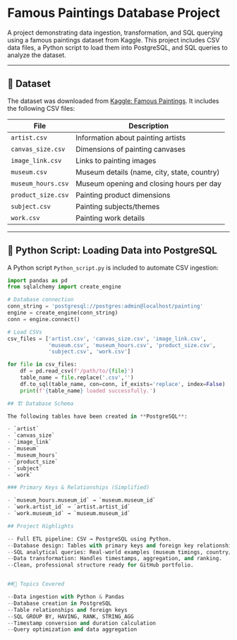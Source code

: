 # Famous Paintings Database Project

A project demonstrating data ingestion, transformation, and SQL querying using a famous paintings dataset from Kaggle. This project includes CSV data files, a Python script to load them into PostgreSQL, and SQL queries to analyze the dataset.

---

## 📂 Dataset

The dataset was downloaded from [Kaggle: Famous Paintings](https://www.kaggle.com/datasets). It includes the following CSV files:

| File | Description |
|------|-------------|
| `artist.csv` | Information about painting artists |
| `canvas_size.csv` | Dimensions of painting canvases |
| `image_link.csv` | Links to painting images |
| `museum.csv` | Museum details (name, city, state, country) |
| `museum_hours.csv` | Museum opening and closing hours per day |
| `product_size.csv` | Painting product dimensions |
| `subject.csv` | Painting subjects/themes |
| `work.csv` | Painting work details |

---

## 🐍 Python Script: Loading Data into PostgreSQL

A Python script `Python_script.py` is included to automate CSV ingestion:

```python
import pandas as pd
from sqlalchemy import create_engine

# Database connection
conn_string = 'postgresql://postgres:admin@localhost/painting'
engine = create_engine(conn_string)
conn = engine.connect()

# Load CSVs
csv_files = ['artist.csv', 'canvas_size.csv', 'image_link.csv',
             'museum.csv', 'museum_hours.csv', 'product_size.csv',
             'subject.csv', 'work.csv']

for file in csv_files:
    df = pd.read_csv(f'/path/to/{file}')
    table_name = file.replace('.csv','')
    df.to_sql(table_name, con=conn, if_exists='replace', index=False)
    print(f'{table_name} loaded successfully.')

## 🏗️ Database Schema

The following tables have been created in **PostgreSQL**:

- `artist`
- `canvas_size`
- `image_link`
- `museum`
- `museum_hours`
- `product_size`
- `subject`
- `work`

### Primary Keys & Relationships (Simplified)

- `museum_hours.museum_id` → `museum.museum_id`  
- `work.artist_id` → `artist.artist_id`  
- `work.museum_id` → `museum.museum_id`  

## Project Highlights

-- Full ETL pipeline: CSV → PostgreSQL using Python.
--Database design: Tables with primary keys and foreign key relationships.
--SQL analytical queries: Real-world examples (museum timings, country/city aggregation).
--Data transformation: Handles timestamps, aggregation, and ranking.
--Clean, professional structure ready for GitHub portfolio.


##📝 Topics Covered

--Data ingestion with Python & Pandas
--Database creation in PostgreSQL
--Table relationships and foreign keys
--SQL GROUP BY, HAVING, RANK, STRING_AGG
--Timestamp conversion and duration calculation
--Query optimization and data aggregation